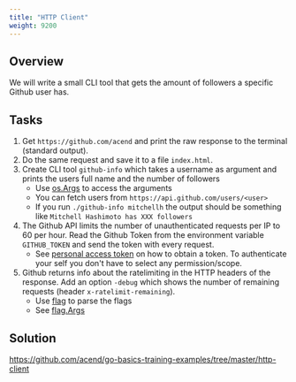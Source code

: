 ```yaml
---
title: "HTTP Client"
weight: 9200
---
```


## Overview

We will write a small CLI tool that gets the amount of followers a specific Github user has.


## Tasks

1. Get `https://github.com/acend` and print the raw response to the terminal (standard output).
2. Do the same request and save it to a file `index.html`.
3. Create CLI tool `github-info` which takes a username as argument and prints the users full name and the number of followers
    * Use [os.Args](https://pkg.go.dev/os#pkg-variables) to access the arguments
    * You can fetch users from `https://api.github.com/users/<user>`
    * If you run `./github-info mitchellh` the output should be something like `Mitchell Hashimoto has XXX followers`
4. The Github API limits the number of unauthenticated requests per IP to 60 per hour. Read the Github Token from the environment variable `GITHUB_TOKEN` and send the token with every request.
    * See [personal access token](https://docs.github.com/en/github/authenticating-to-github/creating-a-personal-access-token) on how to obtain a token. To authenticate your self you don't have to select any permission/scope.
5. Github returns info about the ratelimiting in the HTTP headers of the response. Add an option `-debug` which shows the number of remaining requests (header `x-ratelimit-remaining`).
    * Use [flag](https://pkg.go.dev/flag) to parse the flags
    * See [flag.Args](https://pkg.go.dev/flag#Args)


## Solution

https://github.com/acend/go-basics-training-examples/tree/master/http-client
